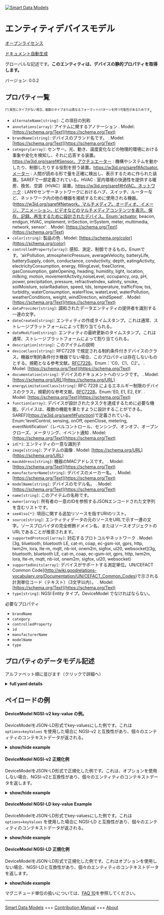 <!-- 10-Header -->  
[![Smart Data Models](https://smartdatamodels.org/wp-content/uploads/2022/01/SmartDataModels_logo.png "Logo")](https://smartdatamodels.org)  
エンティティデバイスモデル  
=============<!-- /10-Header -->  
<!-- 15-License -->  
[オープンライセンス](https://github.com/smart-data-models//dataModel.Device/blob/master/DeviceModel/LICENSE.md)  
[ドキュメント自動生成](https://docs.google.com/presentation/d/e/2PACX-1vTs-Ng5dIAwkg91oTTUdt8ua7woBXhPnwavZ0FxgR8BsAI_Ek3C5q97Nd94HS8KhP-r_quD4H0fgyt3/pub?start=false&loop=false&delayms=3000#slide=id.gb715ace035_0_60)  
<!-- /15-License -->  
<!-- 20-Description -->  
グローバルな記述です。**このエンティティは、デバイスの静的プロパティを取得します。**  
バージョン: 0.0.2  
<!-- /20-Description -->  
<!-- 30-PropertiesList -->  

## プロパティ一覧  

<sup><sub>[*] 属性にタイプがない場合、複数のタイプまたは異なるフォーマット/パターンを持つ可能性があるためです</sub></sup>。  
- `alternateName[string]`: この項目の別称  - `annotations[array]`: アイテムに関するアノテーション  . Model: [https://schema.org/Text](https://schema.org/Text)- `brandName[string]`: デバイスのブランド名です。  . Model: [https://schema.org/Text](https://schema.org/Text)- `category[array]`: センサー。光、動き、温度変化などの物理的環境における事象や変化を検知し、それに応答する装置。https://w3id.org/saref#Sensor。アクチュエーター : 機構やシステムを動かしたり、制御したりする役割を担う装置。https://w3id.org/saref#Actuator.メーター : 人間が読める形で量を正確に検出し、表示するために作られた装置。SAREFで一部定義されている。HVAC : 室内環境の快適性を提供する暖房、換気、空調（HVAC）装置。https://w3id.org/saref#HVAC。ネットワーク : LANやセンサーネットワークにおけるハブ、スイッチ、ルーターなど、ネットワーク内の他の機器を接続するために使用される機器。(https://w3id.org/saref#Network。マルチメディア。オーディオ、イメージ、アニメーション、ビデオなどのマルチメディアコンテンツを表示、保存、記録、再生するために設計されたデバイス。Enum:'actuator, beacon, endgun, HVAC, implement, irrSection, irrSystem, meter, multimedia, network, sensor'.  . Model: [https://schema.org/Text](https://schema.org/Text)- `color[string]`: 製品の色  . Model: [https://schema.org/color](https://schema.org/color)- `controlledProperty[array]`: 感知、測定、制御できるもの。Enumです。'airPollution, atmosphericPressure, averageVelocity, batteryLife, batterySupply, cdom, conductance, conductivity, depth, eatingActivity, electricityConsumption, energy, fillingLevel, freeClorine, gasConsumption, gateOpening, heading, humidity, light, location, milking, motion, movementActivity,noiseLevel, occupancy, orp, pH, power, precipitation, pressure, refractiveIndex, salinity, smoke, soilMoisture, solarRadiation, speed, tds, temperature, trafficFlow, tss, turbidity, waterConsumption, waterFlow, waterLevel, waterPollution, weatherConditions, weight, windDirection, windSpeed'.  . Model: [https://schema.org/Text](https://schema.org/Text)- `dataProvider[string]`: 調和されたデータエンティティの提供者を識別する一連の文字。  - `dateCreated[string]`: エンティティの作成タイムスタンプ。これは通常、ストレージプラットフォームによって割り当てられる。  - `dateModified[string]`: エンティティの最終更新のタイムスタンプ。これは通常、ストレージプラットフォームによって割り当てられる。  - `description[string]`: このアイテムの説明  - `deviceClass[string]`: RFC7228 で規定される制約条件付きデバイスのクラス。機器が制約条件付き機器でない場合、このプロパティは存在しないものとする。規範となる参考文献。[RFC7228](https://tools.ietf.org/html/rfc7228#section-3)。Enum：'C0、C1、C2'。  . Model: [https://schema.org/Text](https://schema.org/Text)- `documentation[string]`: デバイスのドキュメントへのリンクです。  . Model: [https://schema.org/URL](https://schema.org/URL)- `energyLimitationClass[string]`: RFC 7228 によるエネルギー制限のデバイスのクラス。規範的な参考文献。[RFC7228](https://tools.ietf.org/html/rfc7228#page-11)。Enum:'E0, E1, E2, E9'.  . Model: [https://schema.org/Text](https://schema.org/Text)- `function[array]`: デバイスが設計されたタスクを達成するために必要な機能。デバイスは、複数の機能を果たすように設計することができる。SAREF](https://w3id.org/saref#Function)で定義されている。Enum:'levelControl, sensing, onOff, openClose, metering, eventNotification'（レベルコントロール、センシング、オンオフ、オープンクローズ、メータリング、イベント通知  . Model: [https://schema.org/Text](https://schema.org/Text)- `id[*]`: エンティティの一意な識別子  - `image[string]`: アイテムの画像  . Model: [https://schema.org/URL](https://schema.org/URL)- `macAddress[string]`: 機器のMACアドレスです。  . Model: [https://schema.org/Text](https://schema.org/Text)- `manufacturerName[string]`: デバイスのメーカー名。  . Model: [https://schema.org/Text](https://schema.org/Text)- `modelName[string]`: デバイスのモデル名。  . Model: [https://schema.org/Text](https://schema.org/Text)- `name[string]`: このアイテムの名称です。  - `owner[array]`: 所有者の一意のIDを参照するJSONエンコードされた文字列を含むリストです。  - `seeAlso[*]`: 項目に関する追加リソースを指すURIのリスト。  - `source[string]`: エンティティデータの元のソースをURLで示す一連の文字。ソースプロバイダの完全修飾ドメイン名、またはソースオブジェクトのURLであることが推奨されます。  - `supportedProtocol[array]`: 対応するプロトコルやネットワーク  . Model: [3g, bluetooth, bluetooth LE, cat-m, coap, ec-gsm-iot, gprs, http, lwm2m, lora, lte-m, mqtt, nb-iot, onem2m, sigfox, ul20, websocket](3g, bluetooth, bluetooth LE, cat-m, coap, ec-gsm-iot, gprs, http, lwm2m, lora, lte-m, mqtt, nb-iot, onem2m, sigfox, ul20, websocket)- `supportedUnits[array]`: デバイスがサポートする測定単位。UN/CEFACT Common Code](http://wiki.goodrelations-vocabulary.org/Documentation/UN/CEFACT_Common_Codes)で示される計測単位コード（テキスト）（3文字以内）。  . Model: [https://schema.org/Text](https://schema.org/Text)- `type[string]`: NGSI Entity タイプ。DeviceModel でなければならない。  <!-- /30-PropertiesList -->  
<!-- 35-RequiredProperties -->  
必要なプロパティ  
- `brandName`  - `category`  - `controlledProperty`  - `id`  - `manufacturerName`  - `modelName`  - `type`  <!-- /35-RequiredProperties -->  
<!-- 40-RequiredProperties -->  
<!-- /40-RequiredProperties -->  
<!-- 50-DataModelHeader -->  
## プロパティのデータモデル記述  
アルファベット順に並びます（クリックで詳細へ）  
<!-- /50-DataModelHeader -->  
<!-- 60-ModelYaml -->  
<details><summary><strong>full yaml details</strong></summary>    
```yaml  
DeviceModel:    
  description: 'This entity captures the static properties of a Device. '    
  properties:    
    alternateName:    
      description: 'An alternative name for this item'    
      type: string    
      x-ngsi:    
        type: Property    
    annotations:    
      description: 'Annotations about the item'    
      items:    
        type: string    
      type: array    
      x-ngsi:    
        model: https://schema.org/Text    
        type: Property    
    brandName:    
      description: 'Device''s brand name.'    
      type: string    
      x-ngsi:    
        model: https://schema.org/Text    
        type: Property    
    category:    
      description: "Sensor: A device that detects and responds to events or changes in the physical environment such as light, motion, or temperature changes. https://w3id.org/saref#Sensor. actuator : A device responsible for moving or controlling a mechanism or system. https://w3id.org/saref#Actuator. Meter : A device built to accurately detect and display a quantity in a form readable by a human being. Partially defined by SAREF. HVAC : Heating, Ventilation and Air Conditioning (HVAC) device that provides indoor environmental comfort. https://w3id.org/saref#HVAC. Network : A device used to connect other devices in a network, such as hub, switch or router in a LAN or Sensor network. (https://w3id.org/saref#Network. Multimedia : A device designed to display, store, record or play multimedia content such as audio, images, animation, video. Enum:'actuator, beacon, endgun, HVAC, implement, irrSection, irrSystem, meter, multimedia, network, sensor'"    
      items:    
        enum:    
          - actuator    
          - beacon    
          - endgun    
          - HVAC    
          - implement    
          - irrSection    
          - irrSystem    
          - meter    
          - multimedia    
          - network    
          - sensor    
        type: string    
      type: array    
      x-ngsi:    
        model: https://schema.org/Text    
        type: Property    
    color:    
      description: 'The color of the product'    
      type: string    
      x-ngsi:    
        model: https://schema.org/color    
        type: Property    
    controlledProperty:    
      description: 'Anything that can be sensed, measured or controlled by. Enum:''airPollution, atmosphericPressure, averageVelocity, batteryLife, batterySupply, cdom, conductance, conductivity, depth, eatingActivity, electricityConsumption, energy, fillingLevel, freeChlorine, gasConsumption, gateOpening, heading, humidity, light, location, milking, motion, movementActivity, noiseLevel, occupancy, orp, pH, power, precipitation, pressure, refractiveIndex, salinity, smoke, soilMoisture, solarRadiation, speed, tds, temperature, trafficFlow, tss, turbidity, waterConsumption, waterFlow, waterLevel, waterPollution, weatherConditions, weight, windDirection, windSpeed'''    
      items:    
        enum:    
          - airPollution    
          - atmosphericPressure    
          - averageVelocity    
          - batteryLife    
          - batterySupply    
          - cdom    
          - conductance    
          - conductivity    
          - depth    
          - eatingActivity    
          - electricityConsumption    
          - energy    
          - fillingLevel    
          - freeChlorine    
          - gasConsumption    
          - gateOpening    
          - heading    
          - humidity    
          - light    
          - location    
          - milking    
          - motion    
          - movementActivity    
          - noiseLevel    
          - occupancy    
          - orp    
          - pH    
          - power    
          - precipitation    
          - pressure    
          - refractiveIndex    
          - salinity    
          - smoke    
          - soilMoisture    
          - solarRadiation    
          - speed    
          - tds    
          - temperature    
          - trafficFlow    
          - tss    
          - turbidity    
          - waterConsumption    
          - waterFlow    
          - waterLevel    
          - waterPollution    
          - weatherConditions    
          - weight    
          - windDirection    
          - windSpeed    
        type: string    
      type: array    
      x-ngsi:    
        model: https://schema.org/Text    
        type: Property    
    dataProvider:    
      description: 'A sequence of characters identifying the provider of the harmonised data entity.'    
      type: string    
      x-ngsi:    
        type: Property    
    dateCreated:    
      description: 'Entity creation timestamp. This will usually be allocated by the storage platform.'    
      format: date-time    
      type: string    
      x-ngsi:    
        type: Property    
    dateModified:    
      description: 'Timestamp of the last modification of the entity. This will usually be allocated by the storage platform.'    
      format: date-time    
      type: string    
      x-ngsi:    
        type: Property    
    description:    
      description: 'A description of this item'    
      type: string    
      x-ngsi:    
        type: Property    
    deviceClass:    
      description: "Class of constrained device as specified by RFC 7228. If the device is not a constrained device this property shall not be present. Normative References: [RFC7228](https://tools.ietf.org/html/rfc7228#section-3). Enum:'C0, C1, C2'"    
      enum:    
        - C0    
        - C1    
        - C2    
      type: string    
      x-ngsi:    
        model: https://schema.org/Text    
        type: Property    
    documentation:    
      description: 'A link to device''s documentation.'    
      format: uri    
      type: string    
      x-ngsi:    
        model: https://schema.org/URL    
        type: Property    
    energyLimitationClass:    
      description: "Device's class of energy limitation as per RFC 7228. Normative References: [RFC7228](https://tools.ietf.org/html/rfc7228#page-11). Enum:'E0, E1, E2, E9'"    
      enum:    
        - E0    
        - E1    
        - E2    
        - E9    
      type: string    
      x-ngsi:    
        model: https://schema.org/Text    
        type: Property    
    function:    
      description: "The functionality necessary to accomplish the task for which a Device is designed. A device can be designed to perform more than one function. Defined by [SAREF](https://w3id.org/saref#Function). Enum:'levelControl, sensing, onOff, openClose, metering, eventNotification"    
      items:    
        enum:    
          - levelControl    
          - sensing    
          - onOff    
          - openClose    
          - metering    
          - eventNotification    
        type: string    
      type: array    
      x-ngsi:    
        model: https://schema.org/Text    
        type: Property    
    id:    
      anyOf: &devicemodel_-_properties_-_owner_-_items_-_anyof    
        - description: 'Property. Identifier format of any NGSI entity'    
          maxLength: 256    
          minLength: 1    
          pattern: ^[\w\-\.\{\}\$\+\*\[\]`|~^@!,:\\]+$    
          type: string    
        - description: 'Property. Identifier format of any NGSI entity'    
          format: uri    
          type: string    
      description: 'Unique identifier of the entity'    
      x-ngsi:    
        type: Property    
    image:    
      description: 'An image of the item'    
      format: uri    
      type: string    
      x-ngsi:    
        model: https://schema.org/URL    
        type: Property    
    macAddress:    
      description: 'The MAC address of the device.'    
      pattern: ^([0-9A-Fa-f]{2}[:-]){5}([0-9A-Fa-f]{2})$    
      type: string    
      x-ngsi:    
        model: https://schema.org/Text    
        type: Property    
    manufacturerName:    
      description: 'Device''s manufacturer name.'    
      type: string    
      x-ngsi:    
        model: https://schema.org/Text    
        type: Property    
    modelName:    
      description: 'Device''s model name.'    
      type: string    
      x-ngsi:    
        model: https://schema.org/Text    
        type: Property    
    name:    
      description: 'The name of this item.'    
      type: string    
      x-ngsi:    
        type: Property    
    owner:    
      description: 'A List containing a JSON encoded sequence of characters referencing the unique Ids of the owner(s)'    
      items:    
        anyOf: *devicemodel_-_properties_-_owner_-_items_-_anyof    
        description: 'Property. Unique identifier of the entity'    
      type: array    
      x-ngsi:    
        type: Property    
    seeAlso:    
      description: 'list of uri pointing to additional resources about the item'    
      oneOf:    
        - items:    
            format: uri    
            type: string    
          minItems: 1    
          type: array    
        - format: uri    
          type: string    
      x-ngsi:    
        type: Property    
    source:    
      description: 'A sequence of characters giving the original source of the entity data as a URL. Recommended to be the fully qualified domain name of the source provider, or the URL to the source object.'    
      type: string    
      x-ngsi:    
        type: Property    
    supportedProtocol:    
      description: 'Supported protocol(s) or networks'    
      items:    
        enum:    
          - 3g    
          - bluetooth    
          - 'bluetooth LE'    
          - cat-m    
          - coap    
          - ec-gsm-iot    
          - gprs    
          - http    
          - lwm2m    
          - lora    
          - lte-m    
          - mqtt    
          - nb-iot    
          - onem2m    
          - sigfox    
          - ul20    
          - websocket    
        type: string    
      type: array    
      x-ngsi:    
        model: '3g, bluetooth, bluetooth LE, cat-m, coap, ec-gsm-iot, gprs, http, lwm2m, lora, lte-m, mqtt, nb-iot, onem2m, sigfox, ul20, websocket'    
        type: Property    
    supportedUnits:    
      description: 'Units of measurement supported by the device. The unit code (text) of measurement given using the [UN/CEFACT Common Code](http://wiki.goodrelations-vocabulary.org/Documentation/UN/CEFACT_Common_Codes) (max. 3 characters).'    
      items:    
        type: string    
      type: array    
      x-ngsi:    
        model: https://schema.org/Text    
        type: Property    
    type:    
      description: 'NGSI Entity type. it has to be DeviceModel'    
      enum:    
        - DeviceModel    
      type: string    
      x-ngsi:    
        type: Property    
  required:    
    - id    
    - type    
    - category    
    - controlledProperty    
    - manufacturerName    
    - brandName    
    - modelName    
  type: object    
  x-derived-from: ""    
  x-disclaimer: 'Redistribution and use in source and binary forms, with or without modification, are permitted  provided that the license conditions are met. Copyleft (c) 2021 Contributors to Smart Data Models Program'    
  x-license-url: https://github.com/smart-data-models/dataModel.Device/blob/master/DeviceModel/LICENSE.md    
  x-model-schema: https://smart-data-models.github.io/dataModel.Device/DeviceModel/schema.json    
  x-model-tags: ""    
  x-version: 0.0.2    
```  
</details>    
<!-- /60-ModelYaml -->  
<!-- 70-MiddleNotes -->  
<!-- /70-MiddleNotes -->  
<!-- 80-Examples -->  
## ペイロードの例  
#### DeviceModel NGSI-v2 key-value の例。  
DeviceModelをJSON-LD形式でkey-valuesにした例です。これは `options=keyValues` を使用した場合に NGSI-v2 と互換性があり、個々のエンティティのコンテキストデータが返される。  
<details><summary><strong>show/hide example</strong></summary>    
```json  
{  
  "id": "myDevice-wastecontainer-sensor-345",  
  "type": "DeviceModel",  
  "name": "myDevice Sensor for Containers 345",  
  "brandName": "myDevice",  
  "modelName": "S4Container 345",  
  "manufacturerName": "myDevice Inc.",  
  "category": ["sensor"],  
  "function": ["sensing"],  
  "controlledProperty": ["fillingLevel", "temperature"]  
}  
```  
</details>  
#### DeviceModel NGSI-v2 正規化例  
DeviceModelをJSON-LD形式で正規化した例です。これは、オプションを使用しない場合、NGSI-v2と互換性があり、個々のエンティティのコンテキストデータを返します。  
<details><summary><strong>show/hide example</strong></summary>    
```json  
{  
  "id": "myDevice-wastecontainer-sensor-345",  
  "type": "DeviceModel",  
  "category": {  
    "type": "array",  
    "value": [  
      "sensor"  
    ]  
  },  
  "function": {  
    "type": "array",  
    "value": [  
      "sensing"  
    ]  
  },  
  "modelName": {  
    "type": "Text",  
    "value": "S4Container 345"  
  },  
  "name": {  
    "type": "Text",  
    "value": "myDevice Sensor for Containers 345"  
  },  
  "brandName": {  
    "type": "Text",  
    "value": "myDevice"  
  },  
  "manufacturerName": {  
    "type": "Text",  
    "value": "myDevice Inc."  
  },  
  "controlledProperty": {  
    "type": "array",  
    "value": [  
      "fillingLevel",  
      "temperature"  
    ]  
  }  
}  
```  
</details>  
#### DeviceModel NGSI-LD key-value Example  
DeviceModelをJSON-LD形式でkey-valuesにした例です。これは `options=keyValues` を使用した場合に NGSI-LD と互換性があり、個々のエンティティのコンテキストデータが返される。  
<details><summary><strong>show/hide example</strong></summary>    
```json  
{  
    "id": "urn:ngsi-ld:DeviceModel:myDevice-wastecontainer-sensor-345",  
    "type": "DeviceModel",  
    "brandName": "myDevice",  
    "category": [  
        "sensor"  
    ],  
    "controlledProperty": [  
        "fillingLevel",  
        "temperature"  
    ],  
    "function": [  
        "sensing"  
    ],  
    "manufacturerName": "myDevice Inc.",  
    "modelName": "S4Container 345",  
    "name": "myDevice Sensor for Containers 345",  
    "@context": [  
        "https://uri.etsi.org/ngsi-ld/v1/ngsi-ld-core-context.jsonld",  
        "https://raw.githubusercontent.com/smart-data-models/dataModel.Device/master/context.jsonld"  
    ]  
}  
```  
</details>  
#### DeviceModel NGSI-LD 正規化例  
DeviceModelをJSON-LD形式で正規化した例です。これはオプションを使用しない場合、NGSI-LDと互換性があり、個々のエンティティのコンテキストデータを返します。  
<details><summary><strong>show/hide example</strong></summary>    
```json  
{  
    "id": "urn:ngsi-ld:DeviceModel:myDevice-wastecontainer-sensor-345",  
    "type": "DeviceModel",  
    "brandName": {  
        "type": "Property",  
        "value": "myDevice"  
    },  
    "category": {  
        "type": "Property",  
        "value": [  
            "sensor"  
        ]  
    },  
    "controlledProperty": {  
        "type": "Property",  
        "value": [  
            "fillingLevel",  
            "temperature"  
        ]  
    },  
    "function": {  
        "type": "Property",  
        "value": [  
            "sensing"  
        ]  
    },  
    "manufacturerName": {  
        "type": "Property",  
        "value": "myDevice Inc."  
    },  
    "modelName": {  
        "type": "Property",  
        "value": "S4Container 345"  
    },  
    "name": {  
        "type": "Property",  
        "value": "myDevice Sensor for Containers 345"  
    },  
    "@context": [  
        "https://uri.etsi.org/ngsi-ld/v1/ngsi-ld-core-context.jsonld",  
        "https://raw.githubusercontent.com/smart-data-models/dataModel.Device/master/context.jsonld"  
    ]  
}  
```  
</details><!-- /80-Examples -->  
<!-- 90-FooterNotes -->  
<!-- /90-FooterNotes -->  
<!-- 95-Units -->  
マグニチュード単位の扱いについては、[FAQ 10](https://smartdatamodels.org/index.php/faqs/)を参照してください。  
<!-- /95-Units -->  
<!-- 97-LastFooter -->  
---  
[Smart Data Models](https://smartdatamodels.org) +++ [Contribution Manual](https://bit.ly/contribution_manual) +++ [About](https://bit.ly/Introduction_SDM)<!-- /97-LastFooter -->  
